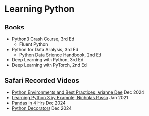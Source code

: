 # Learning Python

## Books

- Python3 Crash Course, 3rd Ed
  - Fluent Python
- Python for Data Analysis, 3rd Ed
  - Python Data Science Handbook, 2nd Ed
- Deep Learning with Python, 3rd Ed
- Deep Learning with PyTorch, 2nd Ed


## Safari Recorded Videos
- [Python Environments and Best Practices, Arianne Dee](https://learning.oreilly.com/live-events/python-environments-and-best-practices/0636920444237/0642572010599/) Dec 2024
- [Learning Python 3 by Example, Nicholas Russo](https://learning.oreilly.com/live-events/learning-python-3-by-example/0636920223832/0636920498414/) Jan 2021
- [Pandas in 4 Hrs](https://learning.oreilly.com/live-events/pandas-in-4-hours/0642572009790/0642572009789/) Dec 2024
- [Python Decorators](https://learning.oreilly.com/live-events/python-decorators/0636920081334/0642572010417/) Dec 2024
